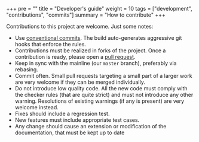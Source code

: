 +++
pre = ""
title = "Developer's guide"
weight = 10
tags = ["development", "contributions", "commits"]
summary = "How to contribute"
+++

Contributions to this project are welcome. Just some notes:

* Use [conventional commits](https://www.conventionalcommits.org/en/v1.0.0/). The build auto-generates aggressive git hooks that enforce the rules.
* Contributions must be realized in forks of the project. Once a contribution is ready, please open a [pull request](https://github.com/AlchemistSimulator/Alchemist/compare).
* Keep in sync with the mainline (our `master` branch), preferably via rebasing.
* Commit often. Small pull requests targeting a small part of a larger work are very welcome if they can be merged individually.
* Do not introduce low quality code. All the new code must comply with the checker rules (that are quite strict) and must not introduce any other warning. Resolutions of existing warnings (if any is present) are very welcome instead.
* Fixes should include a regression test.
* New features must include appropriate test cases.
* Any change should cause an extension or modification of the documentation, that must be kept up to date
